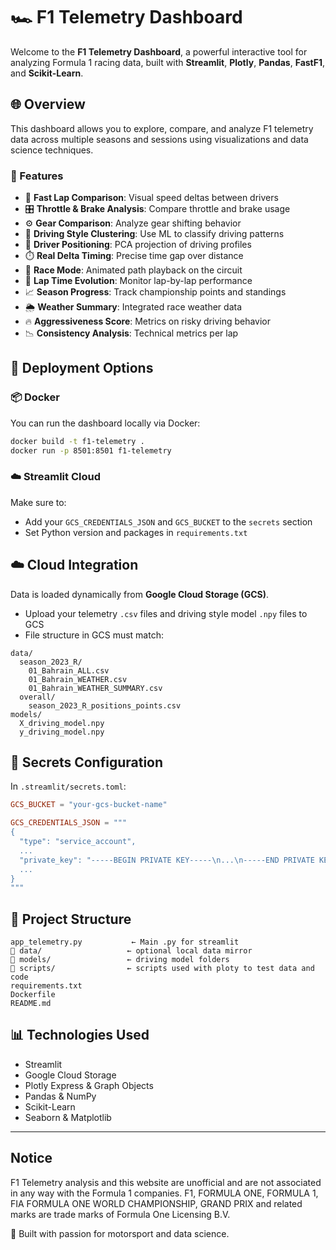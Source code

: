 # 🏎️ F1 Telemetry Dashboard

Welcome to the **F1 Telemetry Dashboard**, a powerful interactive tool for analyzing Formula 1 racing data, built with **Streamlit**, **Plotly**, **Pandas**, **FastF1**, and **Scikit-Learn**.

## 🌐 Overview

This dashboard allows you to explore, compare, and analyze F1 telemetry data across multiple seasons and sessions using visualizations and data science techniques.

### 🔧 Features

- 🏁 **Fast Lap Comparison**: Visual speed deltas between drivers
- 🎛️ **Throttle & Brake Analysis**: Compare throttle and brake usage
- ⚙️ **Gear Comparison**: Analyze gear shifting behavior
- 🧠 **Driving Style Clustering**: Use ML to classify driving patterns
- 📍 **Driver Positioning**: PCA projection of driving profiles
- ⏱️ **Real Delta Timing**: Precise time gap over distance
- 🏁 **Race Mode**: Animated path playback on the circuit
- 📏 **Lap Time Evolution**: Monitor lap-by-lap performance
- 📈 **Season Progress**: Track championship points and standings
- 🌦️ **Weather Summary**: Integrated race weather data
- 🔥 **Aggressiveness Score**: Metrics on risky driving behavior
- 📉 **Consistency Analysis**: Technical metrics per lap

## 🚀 Deployment Options

### 📦 Docker

You can run the dashboard locally via Docker:

```bash
docker build -t f1-telemetry .
docker run -p 8501:8501 f1-telemetry
```

### ☁️ Streamlit Cloud

Make sure to:
- Add your `GCS_CREDENTIALS_JSON` and `GCS_BUCKET` to the `secrets` section
- Set Python version and packages in `requirements.txt`

## ☁️ Cloud Integration

Data is loaded dynamically from **Google Cloud Storage (GCS)**.

- Upload your telemetry `.csv` files and driving style model `.npy` files to GCS
- File structure in GCS must match:
```
data/
  season_2023_R/
    01_Bahrain_ALL.csv
    01_Bahrain_WEATHER.csv
    01_Bahrain_WEATHER_SUMMARY.csv
  overall/
    season_2023_R_positions_points.csv
models/
  X_driving_model.npy
  y_driving_model.npy
```

## 🔐 Secrets Configuration

In `.streamlit/secrets.toml`:

```toml
GCS_BUCKET = "your-gcs-bucket-name"

GCS_CREDENTIALS_JSON = """
{
  "type": "service_account",
  ...
  "private_key": "-----BEGIN PRIVATE KEY-----\n...\n-----END PRIVATE KEY-----\n",
  ...
}
"""
```

## 📁 Project Structure

```
app_telemetry.py           ← Main .py for streamlit
📂 data/                   ← optional local data mirror
📂 models/                 ← driving model folders
📂 scripts/                ← scripts used with ploty to test data and code
requirements.txt
Dockerfile
README.md
```

## 📊 Technologies Used

- Streamlit
- Google Cloud Storage
- Plotly Express & Graph Objects
- Pandas & NumPy
- Scikit-Learn
- Seaborn & Matplotlib

---

## Notice

F1 Telemetry analysis and this website are unofficial and are not associated in any way with the Formula 1 companies. F1, FORMULA ONE, FORMULA 1, FIA FORMULA ONE WORLD CHAMPIONSHIP, GRAND PRIX and related marks are trade marks of Formula One Licensing B.V.

🔧 Built with passion for motorsport and data science.

```

